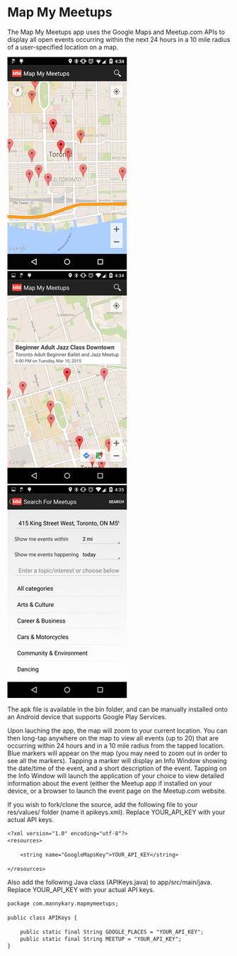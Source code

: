 # Map My Meetups

The Map My Meetups app uses the Google Maps and Meetup.com APIs to display all
open events occurring within the next 24 hours in a 10 mile radius of a 
user-specified location on a map.

![Screenshot of Map My Meetups](https://raw.githubusercontent.com/mannykary/MapMyMeetups-AS/master/MapMyMeetups_screenshot_01.png)
![Screenshot of Map My Meetups](https://raw.githubusercontent.com/mannykary/MapMyMeetups-AS/master/MapMyMeetups_screenshot_02.png)
![Screenshot of Map My Meetups](https://raw.githubusercontent.com/mannykary/MapMyMeetups-AS/master/MapMyMeetups_screenshot_03.png)

The apk file is available in the bin folder, and can be manually installed onto
an Android device that supports Google Play Services.

Upon lauching the app, the map will zoom to your current location. You can then
long-tap anywhere on the map to view all events (up to 20) that are occurring within
24 hours and in a 10 mile radius from the tapped location. Blue markers will appear 
on the map (you may need to zoom out in order to see all the markers). Tapping a marker
will display an Info Window showing the date/time of the event, and a short 
description of the event. Tapping on the Info Window will launch the application
of your choice to view detailed information about the event (either the Meetup 
app if installed on your device, or a browser to launch the event page on the
Meetup.com website.

If you wish to fork/clone the source, add the following file to your res/values/ 
folder (name it apikeys.xml). Replace YOUR_API_KEY with your actual API keys.

```
<?xml version="1.0" encoding="utf-8"?>
<resources>
    
    <string name="GoogleMapsKey">YOUR_API_KEY</string>
    
</resources>
```

Also add the following Java class (APIKeys.java) to app/src/main/java. 
Replace YOUR_API_KEY with your actual API keys.

```
package com.mannykary.mapmymeetups;

public class APIKeys {

    public static final String GOOGLE_PLACES = "YOUR_API_KEY";
    public static final String MEETUP = "YOUR_API_KEY";
}
```
